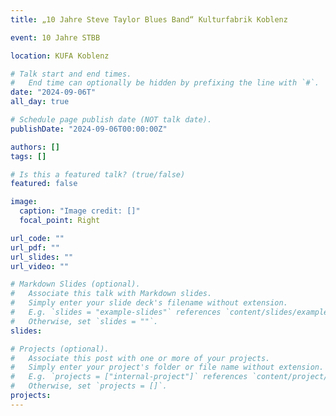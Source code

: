 ```yaml
---
title: „10 Jahre Steve Taylor Blues Band“ Kulturfabrik Koblenz

event: 10 Jahre STBB

location: KUFA Koblenz

# Talk start and end times.
#   End time can optionally be hidden by prefixing the line with `#`.
date: "2024-09-06T"
all_day: true

# Schedule page publish date (NOT talk date).
publishDate: "2024-09-06T00:00:00Z"

authors: []
tags: []

# Is this a featured talk? (true/false)
featured: false

image:
  caption: "Image credit: []"
  focal_point: Right

url_code: ""
url_pdf: ""
url_slides: ""
url_video: ""

# Markdown Slides (optional).
#   Associate this talk with Markdown slides.
#   Simply enter your slide deck's filename without extension.
#   E.g. `slides = "example-slides"` references `content/slides/example-slides.md`.
#   Otherwise, set `slides = ""`.
slides:

# Projects (optional).
#   Associate this post with one or more of your projects.
#   Simply enter your project's folder or file name without extension.
#   E.g. `projects = ["internal-project"]` references `content/project/deep-learning/index.md`.
#   Otherwise, set `projects = []`.
projects:
---
```

